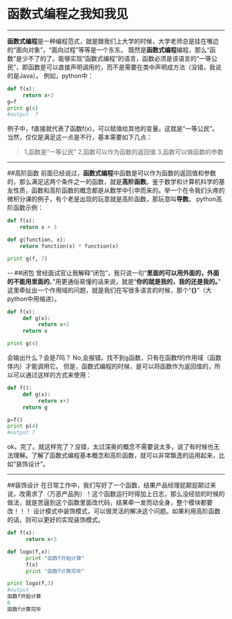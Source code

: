 # 函数式编程之我知我见

---

**函数式编程**是一种编程范式，就是跟我们上大学的时候，大学老师总是挂在嘴边的“面向对象”，“面向过程”等等是一个东东。
既然是**函数式编程**编程，那么“函数”是少不了的了。能够实现“函数式编程”的语言，函数必须是该语言的“一等公民”，即函数是可以直接声明调用的，而不是需要在类中声明成方法（没错，我说的是Java）。
例如，python中：
```python
def f(x):
     return x+3
g=f
print g(4)
#output  7
```
例子中，f直接就代表了函数f(x)，可以赋值给其他的变量。这就是“一等公民”。
当然，仅仅是满足这一点是不行，基本需要如下几点：
> 1,函数是“一等公民”
> 2,函数可以作为函数的返回值
> 3,函数可以做函数的参数

---
##高阶函数
前面已经说过，**函数式编程**中函数是可以作为函数的返回值和参数的，那么满足这两个条件之一的函数，就是**高阶函数**。鉴于数学和计算机科学的基友性质，函数和高阶函数的概念都是从数学中引申而来的。举一个在令我们头疼的微积分课的例子，有个老是出现的玩意就是高阶函数，那玩意叫**导数**。
python高阶函数示例：
```python
def f(x):
    return x + 3

def g(function, x):
    return function(x) * function(x)

print g(f, 7)
```
--
##闭包
曾经面试官让我解释“闭包”，我只说一句“**里面的可以用外面的，外面的不能用里面的**。”用更通俗易懂的话来说，就是“**你的就是我的，我的还是我的。**”
这里牵扯出一个作用域的问题，就是我们在写很多语言的时候，那个“**{}**”（大python中用缩进）。
```python
def f(x):
     def g(x):
          return x+3
     return x

print g(4)
```
会输出什么？会是7吗？
No,会报错。找不到g函数，只有在函数f的作用域（函数体内）才能调用它。
但是，函数式编程的时候，是可以将函数作为返回值的，所以可以通过这样的方式来使用：
```python
def f():
     def g(x):
          return x+3
     return g

p=f()
print p(4)
#output 7
```
ok，完了。就这样完了？没错，太过深奥的概念不需要说太多，说了有时候也无法理解。了解了函数式编程基本概念和高阶函数，就可以非常飘逸的运用起来，比如“装饰设计”。

---
##装饰设计
在日常工作中，我们写好了一个函数，结果产品经理屁颠屁颠过来说，改需求了（万恶产品狗）！这个函数运行时得加上日志，那么没经验的时候的做法，就是苦逼到这个函数里面改代码，结果牵一发而动全身，整个模块都要改！！！
设计模式中装饰模式，可以很灵活的解决这个问题。如果利用高阶函数的话，则可以更好的实现装饰模式。
```python
def f(x):
      return x+3

def logo(f,x):
      print "函数f开始计算"
      f(x)
      print "函数f计算完毕"

print logo(f,3)
#output
函数f开始计算
6
函数f计算完毕
```
